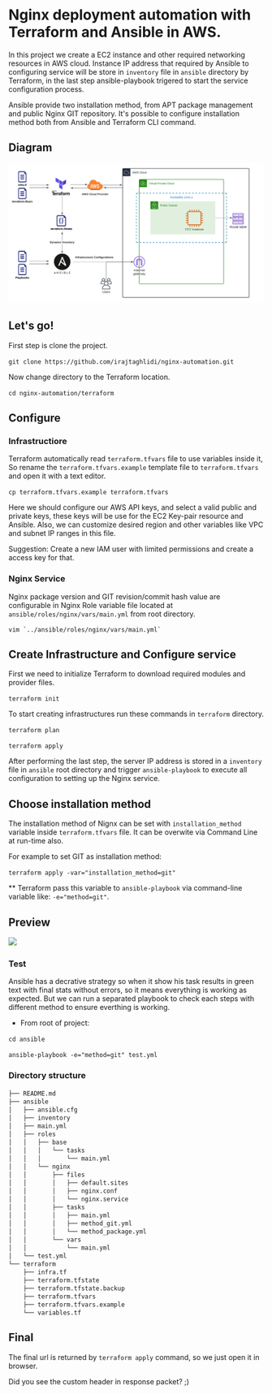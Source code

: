 # Nginx deployment automation with Terraform and Ansible in AWS.

In this project we create a EC2 instance and other required networking resources in AWS cloud. Instance IP address that required by Ansible to configuring service will be store in `inventory` file in `ansible` directory by Terraform, in the last step ansible-playbook trigered to start the service configuration process.

Ansible provide two installation method, from APT package management and public Nginx GIT repository. It's possible to configure installation method both from Ansible and Terraform CLI command.

## Diagram
![](docs/statics/diagram.png)

## Let's go!
First step is clone the project.
 
``` git clone https://github.com/irajtaghlidi/nginx-automation.git ```

Now change directory to the Terraform location.
 
``` cd nginx-automation/terraform ```

## Configure
### Infrastructiore
Terraform automatically read `terraform.tfvars` file to use variables inside it, So rename the `terraform.tfvars.example` template file to `terraform.tfvars` and open it with a text editor.

``` cp terraform.tfvars.example terraform.tfvars ```


Here we should configure our AWS API keys, and select a valid public and private keys, these keys will be use for the EC2 Key-pair resource and Ansible. Also, we can customize desired region and other variables like VPC and subnet IP ranges in this file.

Suggestion: Create a new IAM user with limited permissions and create a access key for that.
 
 ### Nginx Service
 Nginx package version and GIT revision/commit hash value are configurable in Nginx Role variable file located at `ansible/roles/nginx/vars/main.yml` from root directory.
 
 ```
 vim `../ansible/roles/nginx/vars/main.yml`
 ``` 
 
 ## Create Infrastructure and Configure service
 First we need to initialize Terraform to download required modules and provider files.
 
 ``` terraform init ```
 
 To start creating infrastructures run these commands in `terraform` directory.
 
 ``` terraform plan ```
 
 ``` terraform apply ```
 
 After performing the last step, the server IP address is stored in a `inventory` file in `ansible` root directory and trigger `ansible-playbook` to execute all configuration to setting up the Nginx service.


## Choose installation method

The installation method of Nignx can be set with `installation_method` variable inside `terraform.tfvars` file. It can be overwite via Command Line at run-time also.

For example to set GIT as installation method:

```terraform apply -var="installation_method=git"```

** Terraform pass this variable to `ansible-playbook` via command-line variable like: `-e="method=git"`.

## Preview

![](docs/statics/terraform-apply.gif)

### Test
Ansible has a decrative strategy so when it show his task results in green text with final stats without errors, so it means everything is working as expected. But we can run a separated playbook to check each steps with different method to ensure everthing is working.

* From root of project:

```cd ansible```

```ansible-playbook -e="method=git" test.yml```


### Directory structure

```
├── README.md
├── ansible
│   ├── ansible.cfg
│   ├── inventory
│   ├── main.yml
│   ├── roles
│   │   ├── base
│   │   │   └── tasks
│   │   │       └── main.yml
│   │   └── nginx
│   │       ├── files
│   │       │   ├── default.sites
│   │       │   ├── nginx.conf
│   │       │   └── nginx.service
│   │       ├── tasks
│   │       │   ├── main.yml
│   │       │   ├── method_git.yml
│   │       │   └── method_package.yml
│   │       └── vars
│   │           └── main.yml
│   └── test.yml
└── terraform
    ├── infra.tf
    ├── terraform.tfstate
    ├── terraform.tfstate.backup
    ├── terraform.tfvars
    ├── terraform.tfvars.example
    └── variables.tf
```

## Final

The final url is returned by `terraform apply` command, so we just open it in browser.

Did you see the custom header in response packet? ;)
